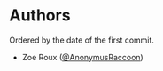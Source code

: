 # Authors
Ordered by the date of the first commit.

* Zoe Roux ([@AnonymusRaccoon](http://github.com/AnonymusRaccoon))
